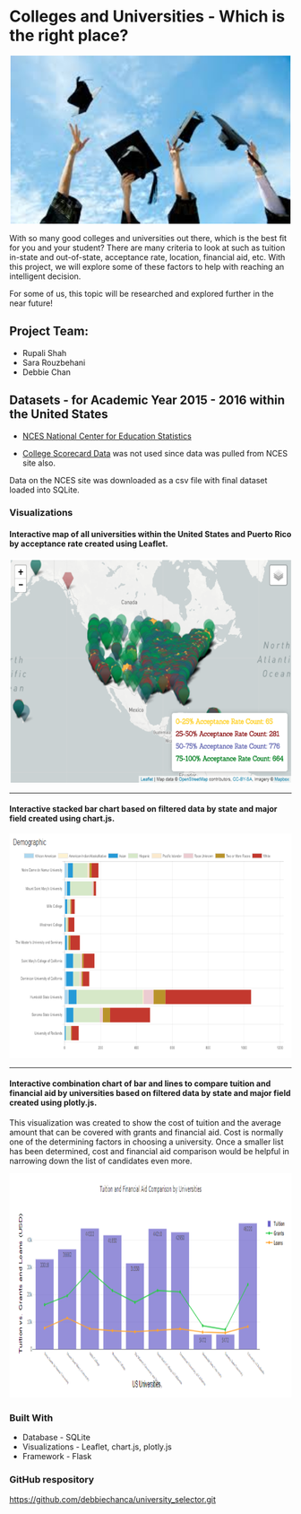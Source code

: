 # Colleges and Universities - Which is the right place?

<p align="center">
  <img width="500" height="300" src="Images/higher_ed.jpg">
</p>

With so many good colleges and universities out there, which is the best fit for you and your student?  There are many criteria to look at such as tuition in-state and out-of-state, acceptance rate, location, financial aid, etc.  With this project, we will explore some of these factors to help with reaching an intelligent decision.

For some of us, this topic will be researched and explored further in the near future!

## Project Team:
* Rupali Shah
* Sara Rouzbehani
* Debbie Chan

## Datasets - for Academic Year 2015 - 2016 within the United States

*  [NCES National Center for Education Statistics](https://nces.ed.gov/ipeds/use-the-data)

* [College Scorecard Data](http://api.data.gov/ed/collegescorecard/) was not used since data was pulled from NCES site also.

Data on the NCES site was downloaded as a csv file with final dataset loaded into SQLite.

### Visualizations

#### Interactive map of all universities within the United States and Puerto Rico by acceptance rate created using Leaflet.
<p align="center">
  <img width="600" height="400" src="Images/map_all_universities.PNG">
</p>

---
#### Interactive stacked bar chart based on filtered data by state and major field created using chart.js.
<p align="center">
  <img width="600" height="400" src="Images/demographic_chart.PNG">
</p>

---
#### Interactive combination chart of bar and lines to compare tuition and financial aid by universities  based on filtered data by state and major field created using plotly.js.

This visualization was created to show the cost of tuition and the average amount that can be covered with grants and financial aid.  Cost is normally one of the determining factors in choosing a university.  Once a smaller list has been determined, cost and financial aid comparison would be helpful in narrowing down the list of candidates even more.

<p align="center">
  <img width="600" height="400" src="Images/tuition_finaid_chart.PNG">
</p>

### Built With

* Database - SQLite
* Visualizations - Leaflet, chart.js, plotly.js
* Framework - Flask


### GitHub respository

https://github.com/debbiechanca/university_selector.git

